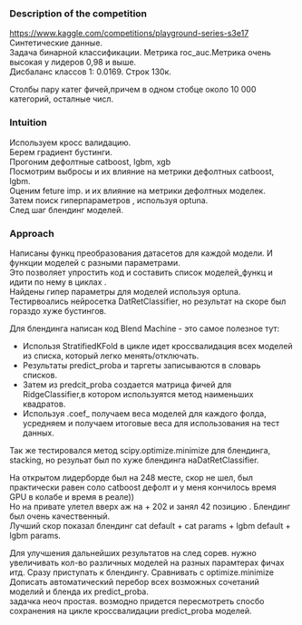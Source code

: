 ### Description of the competition

https://www.kaggle.com/competitions/playground-series-s3e17        
Синтетические данные.    
Задача бинарной классификации. Метрика roc_auc.Метрика очень высокая  у лидеров 0,98 и выше.    
Дисбаланс классов 1: 0.0169.  Строк 130к.    
   
Столбы пару катег фичей,причем в одном стобце около 10 000 категорий, осталные числ.  
### Intuition
Используем кросс валидацию.    
Берем  градиент бустинги.    
Прогоним дефолтные catboost, lgbm, xgb  
Посмотрим выбросы и их влияние на метрики дефолтных catboost, lgbm.    
Оценим feture imp. и их влияние на метрики дефолтных моделек.    
Затем поиск гиперпараметров , используя optuna.   
След шаг блендинг моделей.

### Approach     
Написаны функц преобразования датасетов для каждой модели.
И функции моделей с разными параметрами.     
Это позволяет упростить код и составить список моделей_функц и идити по нему в циклах .      
Найдены гипер параметры для моделей используя optuna.    
Тестирвоались нейросетка DatRetClassifier, но результат на скоре был гораздо хуже бустингов.  

Для блендинга написан код Blend Machine  - это самое полезное тут:  
 - Использя StratifiedKFold в цикле идет кроссвалидация всех моделей из списка, который легко менять/отключать.  
 - Результаты predict_proba и таргеты  записываются в словарь списков.  
 - Затем из predcit_proba  создается матрица фичей для RidgeClassifier,в котором используятся метод наименьших квадратов. 
 - Используя .coef_ получаем веса моделей для каждого фолда, усредняем и получаем итоговые веса для использования на тест данных.

Так же тестировался метод scipy.optimize.minimize для блендинга, stacking, но  резульат был по хуже блендинга наDatRetClassifier.  

На открытом лидерборде был на 248 месте, скор не шел, был практически равен соло catboost дефолт и у меня кончилось время GPU в колабе  и время в реале))  
Но на привате улетел вверх аж на + 202  и занял 42 позицию . Блендинг был очень качественный.      
Лучший скор показал блендинг cat default + cat params + lgbm default + lgbm params.    

Для улучшения дальнейших результатов  на след сорев. нужно увеличивать кол-во различных моделей на разных парамтерах фичах итд.  Сразу приступать к блендингу. Сравнивать с  optimize.minimize  
Дописать автоматический перебор всех возможных сочетаний моделий и  бленда их predict_proba.   
задачка неоч простая. возмодно придется пересмотреть спосбо сохранения на цикле кроссвалидации predict_proba моделей.